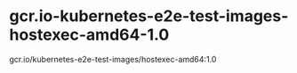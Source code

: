 # gcr.io-kubernetes-e2e-test-images-hostexec-amd64-1.0
gcr.io/kubernetes-e2e-test-images/hostexec-amd64:1.0
